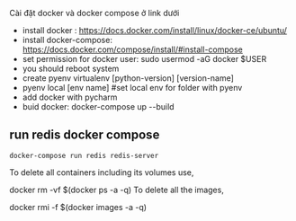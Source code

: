 
Cài đặt docker và docker compose ở link dưới
- install docker : https://docs.docker.com/install/linux/docker-ce/ubuntu/
- install docker-compose: https://docs.docker.com/compose/install/#install-compose
- set permission for docker user: sudo usermod -aG docker $USER
- you should reboot system
- create pyenv virtualenv [python-version] [version-name]
- pyenv local [env name] #set local env for folder with pyenv 
- add docker with pycharm
- buid docker: docker-compose up --build

## run redis docker compose
```
docker-compose run redis redis-server
```


To delete all containers including its volumes use,

docker rm -vf $(docker ps -a -q)
To delete all the images,

docker rmi -f $(docker images -a -q)
